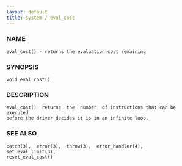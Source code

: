 ```yaml
---
layout: default
title: system / eval_cost
---
```


### NAME

    eval_cost() - returns the evaluation cost remaining


### SYNOPSIS

    void eval_cost()


### DESCRIPTION

    eval_cost()  returns  the  number  of instructions that can be executed
    before the driver decides it is in an infinite loop.


### SEE ALSO

    catch(3),  error(3),  throw(3),  error_handler(4),   set_eval_limit(3),
    reset_eval_cost()

